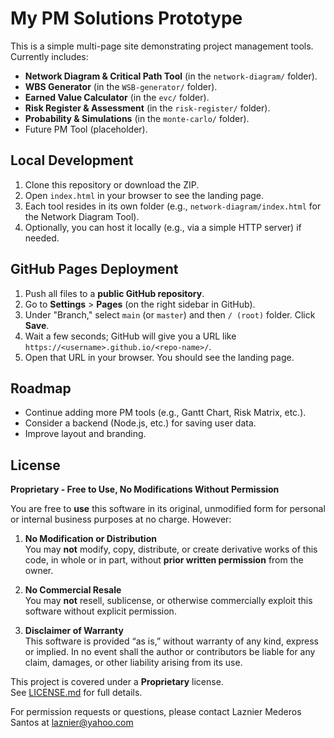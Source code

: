 # My PM Solutions Prototype

This is a simple multi-page site demonstrating project management tools.  
Currently includes:

- **Network Diagram & Critical Path Tool** (in the `network-diagram/` folder).
- **WBS Generator** (in the `WSB-generator/` folder).
- **Earned Value Calculator** (in the `evc/` folder).
- **Risk Register & Assessment** (in the `risk-register/` folder).
- **Probability & Simulations** (in the `monte-carlo/` folder).
- Future PM Tool (placeholder).

## Local Development

1. Clone this repository or download the ZIP.
2. Open `index.html` in your browser to see the landing page.
3. Each tool resides in its own folder (e.g., `network-diagram/index.html` for the Network Diagram Tool).
4. Optionally, you can host it locally (e.g., via a simple HTTP server) if needed.

## GitHub Pages Deployment

1. Push all files to a **public GitHub repository**.
2. Go to **Settings** > **Pages** (on the right sidebar in GitHub).
3. Under "Branch," select `main` (or `master`) and then `/ (root)` folder. Click **Save**.
4. Wait a few seconds; GitHub will give you a URL like `https://<username>.github.io/<repo-name>/`.
5. Open that URL in your browser. You should see the landing page.

## Roadmap

- Continue adding more PM tools (e.g., Gantt Chart, Risk Matrix, etc.).
- Consider a backend (Node.js, etc.) for saving user data.
- Improve layout and branding.

## License

**Proprietary - Free to Use, No Modifications Without Permission**

You are free to **use** this software in its original, unmodified form for personal or internal business purposes at no charge. However:

1. **No Modification or Distribution**  
   You may **not** modify, copy, distribute, or create derivative works of this code, in whole or in part, without **prior written permission** from the owner.

2. **No Commercial Resale**  
   You may **not** resell, sublicense, or otherwise commercially exploit this software without explicit permission.

3. **Disclaimer of Warranty**  
   This software is provided “as is,” without warranty of any kind, express or implied. In no event shall the author or contributors be liable for any claim, damages, or other liability arising from its use.

This project is covered under a **Proprietary** license.  
See [LICENSE.md](LICENSE.md) for full details.

For permission requests or questions, please contact Laznier Mederos Santos at laznier@yahoo.com
